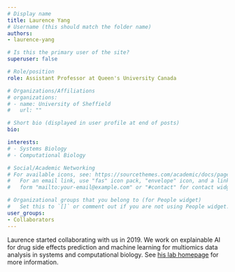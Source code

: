 ```yaml
---
# Display name
title: Laurence Yang
# Username (this should match the folder name)
authors:
- laurence-yang

# Is this the primary user of the site?
superuser: false

# Role/position
role: Assistant Professor at Queen's University Canada

# Organizations/Affiliations
# organizations:
# - name: University of Sheffield
#   url: ""

# Short bio (displayed in user profile at end of posts)
bio: 

interests:
# - Systems Biology
# - Computational Biology

# Social/Academic Networking
# For available icons, see: https://sourcethemes.com/academic/docs/page-builder/#icons
#   For an email link, use "fas" icon pack, "envelope" icon, and a link in the
#   form "mailto:your-email@example.com" or "#contact" for contact widget.

# Organizational groups that you belong to (for People widget)
#   Set this to `[]` or comment out if you are not using People widget.
user_groups:
- Collaborators
---
```


Laurence started collaborating with us in 2019. We work on explainable AI for drug side effects prediction and machine learning for multiomics data analysis in systems and computational biology. See [his lab homepage](https://biosyscompute.com/) for more information.
